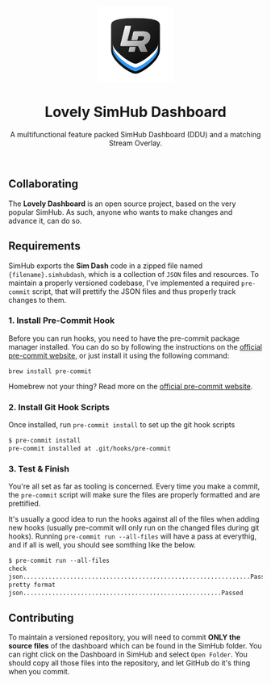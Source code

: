 <p align="center">
<img width="150" height="150" alt="Lovely Sim Racing" src="docs/images/lr-logo-small.png">
</p>

<h1 align="center">Lovely SimHub Dashboard</h1>

<p align="center">
A multifunctional feature packed SimHub Dashboard (DDU) and a matching Stream Overlay.
</p>
 
<br/>

## Collaborating
The **Lovely Dashboard** is an open source project, based on the very popular SimHub. As such, anyone who wants to make changes and advance it, can do so.


## Requirements
SimHub exports the **Sim Dash** code in a zipped file named `{filename}.simhubdash`, which is a collection of `JSON` files and resources. To maintain a properly versioned codebase, I've implemented a required `pre-commit` script, that will prettify the JSON files and thus properly track changes to them.

### 1. Install Pre-Commit Hook
Before you can run hooks, you need to have the pre-commit package manager installed. You can do so by following the instructions on the [official pre-commit website](https://pre-commit.com/#installation), or just install it using the following command:

```
brew install pre-commit
```

Homebrew not your thing? Read more on the [official pre-commit website](https://pre-commit.com/#installation).


### 2. Install Git Hook Scripts

Once installed, run `pre-commit install` to set up the git hook scripts

```
$ pre-commit install
pre-commit installed at .git/hooks/pre-commit
```

### 3. Test & Finish
You're all set as far as tooling is concerned. Every time you make a commit, the `pre-commit` script will make sure the files are properly formatted and are prettified. 

It's usually a good idea to run the hooks against all of the files when adding new hooks (usually pre-commit will only run on the changed files during git hooks). Running `pre-commit run --all-files` will have a pass at everythig, and if all is well, you should see somthing like the below. 

```
$ pre-commit run --all-files
check json...............................................................Passed
pretty format json.......................................................Passed
```

## Contributing
To maintain a versioned repository, you will need to commit **ONLY the source files** of the dashboard which can be found in the SimHub folder. You can right click on the Dashboard in SimHub and select `Open Folder`. You should copy all those files into the repository, and let GitHub do it's thing when you commit.